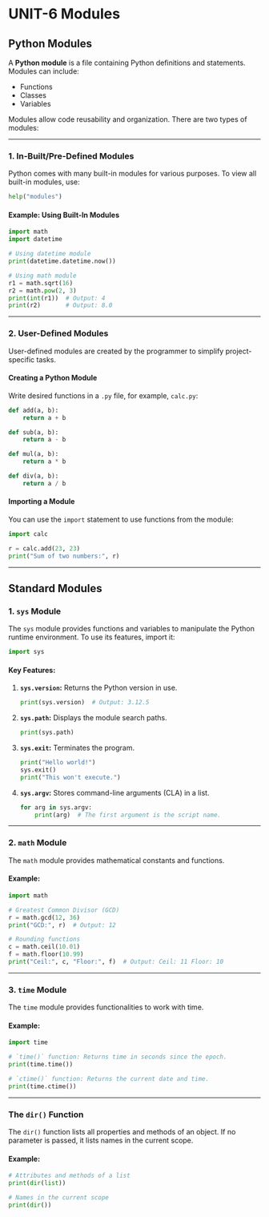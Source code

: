 
# UNIT-6 Modules

## Python Modules
A **Python module** is a file containing Python definitions and statements. Modules can include:
- Functions
- Classes
- Variables

Modules allow code reusability and organization. There are two types of modules:

---

### 1. In-Built/Pre-Defined Modules
Python comes with many built-in modules for various purposes. To view all built-in modules, use:
```python
help("modules")
```

#### Example: Using Built-In Modules
```python
import math
import datetime

# Using datetime module
print(datetime.datetime.now())

# Using math module
r1 = math.sqrt(16)
r2 = math.pow(2, 3)
print(int(r1))  # Output: 4
print(r2)       # Output: 8.0
```

---

### 2. User-Defined Modules
User-defined modules are created by the programmer to simplify project-specific tasks.

#### Creating a Python Module
Write desired functions in a `.py` file, for example, `calc.py`:
```python
def add(a, b):
    return a + b

def sub(a, b):
    return a - b

def mul(a, b):
    return a * b

def div(a, b):
    return a / b
```

#### Importing a Module
You can use the `import` statement to use functions from the module:
```python
import calc

r = calc.add(23, 23)
print("Sum of two numbers:", r)
```

---

## Standard Modules
### 1. `sys` Module
The `sys` module provides functions and variables to manipulate the Python runtime environment. To use its features, import it:
```python
import sys
```

#### Key Features:
1. **`sys.version`:** Returns the Python version in use.
   ```python
   print(sys.version)  # Output: 3.12.5
   ```

2. **`sys.path`:** Displays the module search paths.
   ```python
   print(sys.path)
   ```

3. **`sys.exit`:** Terminates the program.
   ```python
   print("Hello world!")
   sys.exit()
   print("This won't execute.")
   ```

4. **`sys.argv`:** Stores command-line arguments (CLA) in a list.
   ```python
   for arg in sys.argv:
       print(arg)  # The first argument is the script name.
   ```

---

### 2. `math` Module
The `math` module provides mathematical constants and functions.

#### Example:
```python
import math

# Greatest Common Divisor (GCD)
r = math.gcd(12, 36)
print("GCD:", r)  # Output: 12

# Rounding functions
c = math.ceil(10.01)
f = math.floor(10.99)
print("Ceil:", c, "Floor:", f)  # Output: Ceil: 11 Floor: 10
```

---

### 3. `time` Module
The `time` module provides functionalities to work with time.

#### Example:
```python
import time

# `time()` function: Returns time in seconds since the epoch.
print(time.time())

# `ctime()` function: Returns the current date and time.
print(time.ctime())
```

---

### The `dir()` Function
The `dir()` function lists all properties and methods of an object. If no parameter is passed, it lists names in the current scope.

#### Example:
```python
# Attributes and methods of a list
print(dir(list))

# Names in the current scope
print(dir())
```